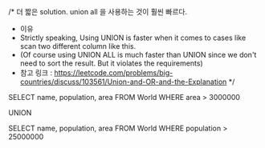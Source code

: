 /* 더 짧은 solution. union all 을 사용하는 것이 훨씬 빠르다.
* 이유
* Strictly speaking, Using UNION is faster when it comes to cases like scan two different column like this.
* (Of course using UNION ALL is much faster than UNION since we don't need to sort the result. But it violates the requirements)
* 참고 링크 : https://leetcode.com/problems/big-countries/discuss/103561/Union-and-OR-and-the-Explanation
*/


SELECT name, population, area
FROM World
WHERE area > 3000000 

UNION

SELECT name, population, area
FROM World
WHERE population > 25000000
